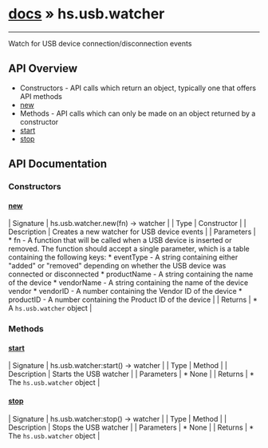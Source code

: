 # [docs](index.md) » hs.usb.watcher
---

Watch for USB device connection/disconnection events

## API Overview
* Constructors - API calls which return an object, typically one that offers API methods
* [new](#new)
* Methods - API calls which can only be made on an object returned by a constructor
* [start](#start)
* [stop](#stop)

## API Documentation

### Constructors

#### [new](#new)
| Signature   | hs.usb.watcher.new(fn) -> watcher  |
| Type        | Constructor |
| Description | Creates a new watcher for USB device events |
| Parameters |  * fn - A function that will be called when a USB device is inserted or removed. The function should accept a single parameter, which is a table containing the following keys:  * eventType - A string containing either "added" or "removed" depending on whether the USB device was connected or disconnected  * productName - A string containing the name of the device  * vendorName - A string containing the name of the device vendor  * vendorID - A number containing the Vendor ID of the device  * productID - A number containing the Product ID of the device | | Returns |  * A `hs.usb.watcher` object | 
### Methods

#### [start](#start)
| Signature   | hs.usb.watcher:start() -> watcher  |
| Type        | Method |
| Description | Starts the USB watcher |
| Parameters |  * None | | Returns |  * The `hs.usb.watcher` object | 
#### [stop](#stop)
| Signature   | hs.usb.watcher:stop() -> watcher  |
| Type        | Method |
| Description | Stops the USB watcher |
| Parameters |  * None | | Returns |  * The `hs.usb.watcher` object | 